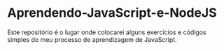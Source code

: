 # Aprendendo-JavaScript-e-NodeJS
 Este repositório é o lugar onde colocarei alguns exercícios e códigos simples do meu processo de aprendizagem de JavaScript.
